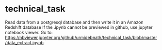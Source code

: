 # technical_task
Read data from a postgresql database and then write it in an Amazon Redshift database
If the .ipynb cannot be previewed in github, use jupyter notebook viewer.
Go to: https://nbviewer.jupyter.org/github/urmidebnath/technical_task/blob/master/data_extract.ipynb
